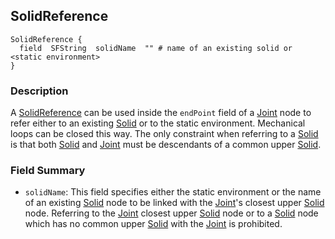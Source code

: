 ## SolidReference

```
SolidReference {
  field  SFString  solidName  "" # name of an existing solid or <static environment>
}
```

### Description

A [SolidReference](reference/solidreference.md#solidreference) can be used
inside the `endPoint` field of a [Joint](reference/joint.md#joint) node to refer
either to an existing [Solid](reference/solid.md#solid) or to the static
environment. Mechanical loops can be closed this way. The only constraint when
referring to a [Solid](reference/solid.md#solid) is that both
[Solid](reference/solid.md#solid) and [Joint](reference/joint.md#joint) must be
descendants of a common upper [Solid](reference/solid.md#solid).

### Field Summary

- `solidName`: This field specifies either the static environment or the name of
an existing [Solid](reference/solid.md#solid) node to be linked with the
[Joint](reference/joint.md#joint)'s closest upper
[Solid](reference/solid.md#solid) node. Referring to the
[Joint](reference/joint.md#joint) closest upper
[Solid](reference/solid.md#solid) node or to a [Solid](reference/solid.md#solid)
node which has no common upper [Solid](reference/solid.md#solid) with the
[Joint](reference/joint.md#joint) is prohibited.

